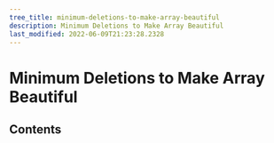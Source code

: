 ```yaml
---
tree_title: minimum-deletions-to-make-array-beautiful
description: Minimum Deletions to Make Array Beautiful
last_modified: 2022-06-09T21:23:28.2328
---
```


# Minimum Deletions to Make Array Beautiful

## Contents
